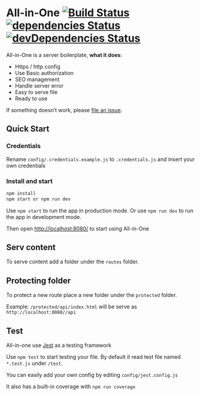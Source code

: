# All-in-One [![Build Status](https://travis-ci.org/FabienGreard/All-In-One.svg?branch=master)](https://travis-ci.org/FabienGreard/All-in-One)[![dependencies Status](https://david-dm.org/FabienGreard/All-in-One/status.svg)](https://david-dm.org/FabienGreard/All-in-One)[![devDependencies Status](https://david-dm.org/FabienGreard/All-in-One/dev-status.svg)](https://david-dm.org/FabienGreard/All-in-One?type=dev)

All-in-One is a server boilerplate, **what it does**:

- Https / http config
- Use Basic authorization
- SEO management
- Handle server error
- Easy to serve file
- Ready to use

If something doesn’t work, please [file an issue](https://github.com/FabienGreard/All-in-One/issues/new).

## Quick Start

### Credentials

Rename `config/.credentials.example.js` to `.credentials.js` and insert your own credentials

### Install and start

```sh
npm install
npm start or npm run dev
```

Use `npm start` to run the app in production mode.
Or use `npm run dev` to run the app in development mode.

Then open [http://localhost:8080/](http://localhost:8080/) to start using All-in-One

## Serv content

To serve content add a folder under the `routes` folder.

## Protecting folder

To protect a new route place a new folder under the `protected` folder.

Example: `/protected/api/index.html` will be serve as `http://localhost:8080//api`

## Test

All-in-one use [Jest](https://facebook.github.io/jest/) as a testing framework

Use `npm test` to start testing your file. By default it read test file named `*.test.js` under `/test`.

You can easily add your own config by editing `config/jest.config.js`

It also has a built-in coverage with `npm run coverage`
